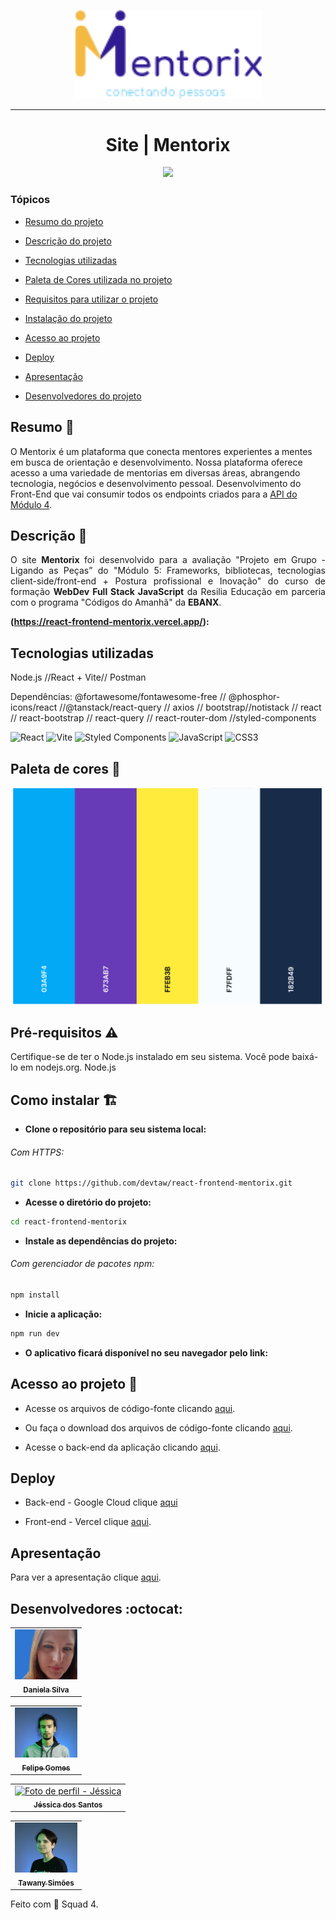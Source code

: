 <p align="center"><img src="./src/assets/img/logo-header.png" width="300px;" alt="Logo - Mentorix"/></p>

<hr>

<h1 align="center"> Site | Mentorix </h1>

<p align="center"> <img src="http://img.shields.io/static/v1?label=STATUS&message=CONCLUIDO&color=GREEN&style=for-the-badge"/></p>

### Tópicos

- [Resumo do projeto](#resumo-pencil)

- [Descrição do projeto](#descrição-page_facing_up)

- [Tecnologias utilizadas](#tecnologias)

- [Paleta de Cores utilizada no projeto](#paleta-de-cores-art)

- [Requisitos para utilizar o projeto](#pré-requisitos-warning)

- [Instalação do projeto](#como-instalar-building_construction)

- [Acesso ao projeto](#acesso-ao-projeto-open_file_folder)

- [Deploy](#deploy)

- [Apresentação](#apresentação)

- [Desenvolvedores do projeto](#desenvolvedores-octocat)

## Resumo :pencil:

<p align="justify">

O Mentorix é um  plataforma que conecta mentores experientes a mentes em busca de orientação e desenvolvimento. Nossa plataforma oferece acesso a uma variedade de mentorias em diversas áreas, abrangendo tecnologia, negócios e desenvolvimento pessoal.
Desenvolvimento do Front-End que vai consumir todos os endpoints criados para a [API do Módulo 4](https://github.com/devtaw/api-rest-mentorix).

</p>

## Descrição :page_facing_up:

<p align="justify"> O site <b>Mentorix</b> foi desenvolvido para a avaliação "Projeto em Grupo -  Ligando as Peças” do "Módulo 5: Frameworks, bibliotecas, tecnologias client-side/front-end + Postura profissional e Inovação" do curso de formação <b>WebDev Full Stack JavaScript</b> da Resilia Educação em parceria com o programa "Códigos do Amanhã" da <b>EBANX</b>.</p>

<b>(https://react-frontend-mentorix.vercel.app/):</b>

## Tecnologias utilizadas 

Node.js //React + Vite// Postman

Dependências: @fortawesome/fontawesome-free // @phosphor-icons/react //@tanstack/react-query // axios // bootstrap//notistack // react // react-bootstrap // react-query // react-router-dom //styled-components

![React](https://img.shields.io/badge/react-%2320232a.svg?style=for-the-badge&logo=react&logoColor=%2361DAFB)
![Vite](https://img.shields.io/badge/vite-%23646CFF.svg?style=for-the-badge&logo=vite&logoColor=white)
![Styled Components](https://img.shields.io/badge/styled--components-DB7093?style=for-the-badge&logo=styled-components&logoColor=white)
![JavaScript](https://img.shields.io/badge/javascript-%23323330.svg?style=for-the-badge&logo=javascript&logoColor=%23F7DF1E)
![CSS3](https://img.shields.io/badge/css3-%231572B6.svg?style=for-the-badge&logo=css3&logoColor=white)

## Paleta de cores :art:

<img src="./src/assets/img/Paleta de cores- Mentorix.png" width="500x;" alt="Paleta de Cores do Projeto"/>

## Pré-requisitos :warning:

Certifique-se de ter o Node.js instalado em seu sistema. Você pode baixá-lo em nodejs.org.
Node.js

## Como instalar :building_construction:

- **Clone o repositório para seu sistema local:**

###### Com HTTPS:

```bash
git clone https://github.com/devtaw/react-frontend-mentorix.git
```

- **Acesse o diretório do projeto:**

```bash
cd react-frontend-mentorix
```

- **Instale as dependências do projeto:**

###### Com gerenciador de pacotes npm:

```bash
npm install
```

- **Inicie a aplicação:**

```bash
npm run dev
```

- **O aplicativo ficará disponível no seu navegador pelo link:**

## Acesso ao projeto :open_file_folder:

- Acesse os arquivos de código-fonte clicando [aqui](https://github.com/devtaw/react-frontend-mentorix/tree/main/src).
- Ou faça o download dos arquivos de código-fonte clicando [aqui](https://github.com/devtaw/react-frontend-mentorix/archive/refs/heads/main.zip).

- Acesse o back-end da aplicação  clicando [aqui](https://github.com/devtaw/api-rest-mentorix).

## Deploy 

- Back-end - Google Cloud clique [aqui](https://console.cloud.google.com/sql/instances/mentorix/overview?authuser=1&hl=pt-BR&project=skilled-module-399502)

- Front-end - Vercel clique [aqui](https://react-frontend-mentorix.vercel.app/).

## Apresentação 
Para ver a apresentação clique [aqui](https://www.canva.com/design/DAFyV38apvc/wmOX6JuP8HcggBEUTq9wNA/view?utm_content=DAFyV38apvc&utm_campaign=designshare&utm_medium=link&utm_source=recording_view).

## Desenvolvedores :octocat:

 <table>
  <tr>
    <td align="center">
      <a href="#">
        <img src="./src/assets/img/Daniela.png" width="100px;" alt="Foto de perfil - Daniela"/><br>
        <sub>
          <b>Daniela Silva</b>
        </sub>
      </a>
    </td>
  </tr>
 </table>

 <table>
  <tr>
    <td align="center">
      <a href="#">
        <img src="./src/assets/img/felipe .JPG" width="100px;" alt="Foto de perfil - Felipe"/><br>
        <sub>
          <b>Felipe Gomes</b>
        </sub>
      </a>
    </td>
  </tr>
 </table>

 <table>
  <tr>
    <td align="center">
      <a href="#">
        <img src="./src/assets/img/jéssica .JPG" width="100px;" alt="Foto de perfil - Jéssica"/><br>
        <sub>
          <b>Jéssica dos Santos </b>
        </sub>
      </a>
    </td>
  </tr>
 </table>

<table>
  <tr>
    <td align="center">
      <a href="#">
        <img src="./src/assets/img/taw .JPG" width="100px;" alt="Foto de perfil - Tawany"/><br>
        <sub>
          <b>Tawany Simões</b>
        </sub>
      </a>
    </td>
  </tr>
 </table>
<p>Feito com 💜 Squad 4.</p>